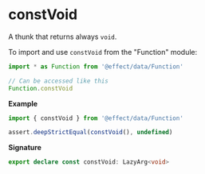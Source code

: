 # constVoid

A thunk that returns always `void`.

To import and use `constVoid` from the "Function" module:

```ts
import * as Function from '@effect/data/Function'

// Can be accessed like this
Function.constVoid
```

**Example**

```ts
import { constVoid } from '@effect/data/Function'

assert.deepStrictEqual(constVoid(), undefined)
```

**Signature**

```ts
export declare const constVoid: LazyArg<void>
```
